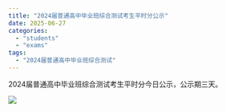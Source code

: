 ```yaml
---
title: "2024届普通高中毕业班综合测试考生平时分公示"
date: 2025-06-27
categories: 
  - "students"
  - "exams"
tags: 
  - "2024届普通高中毕业班综合测试"
---
```


2024届普通高中毕业班综合测试考生平时分今日公示，公示期三天。

[![](images/d2b5ca33-bd97-0f64-a630-1fa75ae2eb22.png)](https://blog.class612.bond/wp-content/uploads/2025/06/d2b5ca33-bd97-0f64-a630-1fa75ae2eb22.png)
